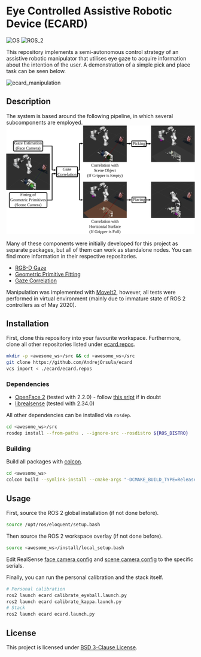 # Eye Controlled Assistive Robotic Device (ECARD)
![OS](https://img.shields.io/badge/OS-Ubuntu_18.04-orange.svg) ![ROS_2](https://img.shields.io/badge/ROS_2-Eloquent-brightgreen.svg)

This repository implements a semi-autonomous control strategy of an assistive robotic manipulator that utilises eye gaze to acquire information about the intention of the user. A demonstration of a simple pick and place task can be seen below.

![ecard_manipulation](graphics/ecard_manipulation.gif)


## Description

The system is based around the following pipeline, in which several subcomponents are employed.
![ecard_pipeline](graphics/ecard_pipeline.png)

Many of these components were initially developed for this project as separate packages, but all of them can work as standalone nodes. You can find more information in their respective repositories.
- [RGB-D Gaze](https://github.com/AndrejOrsula/rgbd_gaze)
- [Geometric Primitive Fitting](https://github.com/AndrejOrsula/gpf)
- [Gaze Correlation](https://github.com/AndrejOrsula/gaze_correlation)

Manipulation was implemented with [MoveIt2](https://github.com/ros-planning/moveit2), however, all tests were performed in virtual environment (mainly due to immature state of ROS 2 controllers as of May 2020).


## Installation

First, clone this repository into your favourite workspace. Furthermore, clone all other repositories listed under [ecard.repos](ecard.repos).
```bash
mkdir -p <awesome_ws>/src && cd <awesome_ws>/src
git clone https://github.com/AndrejOrsula/ecard
vcs import < ./ecard/ecard.repos
```

### Dependencies

- [OpenFace 2](https://github.com/TadasBaltrusaitis/OpenFace/wiki/Unix-Installation) (tested with 2.2.0) - follow [this sript](https://github.com/AndrejOrsula/ros2_openface/blob/master/scripts/install_ros2_openface.bash) if in doubt
- [librealsense](https://github.com/IntelRealSense/librealsense/blob/master/doc/distribution_linux.md) (tested with 2.34.0)

All other dependencies can be installed via `rosdep`.
```bash
cd <awesome_ws>/src
rosdep install --from-paths . --ignore-src --rosdistro ${ROS_DISTRO}
```

### Building

Build all packages with [colcon](https://colcon.readthedocs.io/en/released/user/installation.html).
```bash
cd <awesome_ws>
colcon build --symlink-install --cmake-args "-DCMAKE_BUILD_TYPE=Release"
```

## Usage

First, source the ROS 2 global installation (if not done before).
```bash
source /opt/ros/eloquent/setup.bash
```

Then source the ROS 2 workspace overlay (if not done before).
```bash
source <awesome_ws>/install/local_setup.bash
```

Edit RealSense [face camera config](ecard/config/rs/rs_face_d415.yaml) and [scene camera config](ecard/config/rs/rs_scene_d435.yaml) to the specific serials.

Finally, you can run the personal calibration and the stack itself.
```bash
# Personal calibration
ros2 launch ecard calibrate_eyeball.launch.py
ros2 launch ecard calibrate_kappa.launch.py
# Stack
ros2 launch ecard ecard.launch.py
```

## License
This project is licensed under [BSD 3-Clause License](LICENSE).
